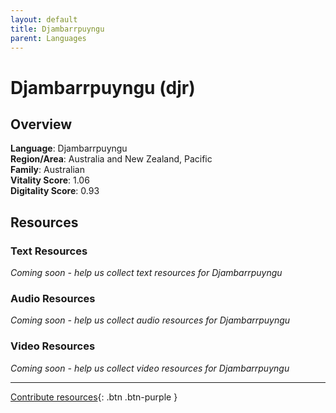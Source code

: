 ```yaml
---
layout: default
title: Djambarrpuyngu
parent: Languages
---
```


# Djambarrpuyngu (djr)

## Overview

**Language**: Djambarrpuyngu  
**Region/Area**: Australia and New Zealand, Pacific  
**Family**: Australian  
**Vitality Score**: 1.06  
**Digitality Score**: 0.93  

## Resources

### Text Resources
*Coming soon - help us collect text resources for Djambarrpuyngu*

### Audio Resources
*Coming soon - help us collect audio resources for Djambarrpuyngu*

### Video Resources
*Coming soon - help us collect video resources for Djambarrpuyngu*

---

[Contribute resources](https://fairtrain.github.io/){: .btn .btn-purple }

